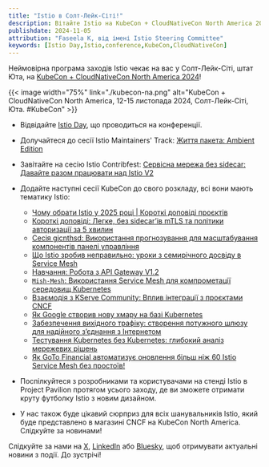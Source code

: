 ```yaml
---
title: "Istio в Солт-Лейк-Сіті!"
description: Вітайте Istio на KubeCon + CloudNativeCon North America 2024.
publishdate: 2024-11-05
attribution: "Faseela K, від імені Istio Steering Committee"
keywords: [Istio Day,Istio,conference,KubeCon,CloudNativeCon]
---
```


Неймовірна програма заходів Istio чекає на вас у Солт-Лейк-Сіті, штат Юта, на [KubeCon + CloudNativeCon North America 2024](https://events.linuxfoundation.org/kubecon-cloudnativecon-north-america/)!

{{< image width="75%"
    link="./kubecon-na.png"
    alt="KubeCon + CloudNativeCon North America, 12-15 листопада 2024, Солт-Лейк-Сіті, Юта. #KubeCon"
    >}}

- Відвідайте [Istio Day](https://events.linuxfoundation.org/kubecon-cloudnativecon-north-america/co-located-events/istio-day/), що проводиться на конференції.
- Долучайтеся до сесії Istio Maintainers' Track: [Життя пакета: Ambient Edition](https://sched.co/1hovw)
- Завітайте на сесію Istio Contribfest: [Сервісна мережа без sidecar: Давайте разом працювати над Istio V2](https://sched.co/1hoyI)

- Додайте наступні сесії KubeCon до свого розкладу, всі вони мають тематику Istio:
  - [Чому обрати Istio у 2025 році | Короткі доповіді проєктів](https://sched.co/1iW9Q)
  - [Короткі доповіді: Легке, без sidecarʼів mTLS та політики авторизації за 5 хвилин](https://sched.co/1i7k0)
  - [Cесія gjcnthsd: Використання прогнозування для масштабування компонентів панелі управління](https://sched.co/1i7mr)
  - [Що Istio зробив неправильно: уроки з семирічного досвіду в Service Mesh](https://sched.co/1i7nP)
  - [Навчання: Робота з API Gateway V1.2](https://sched.co/1i7np)
  - [`Mish-Mesh`: Використання Service Mesh для компрометації середовищ Kubernetes](https://sched.co/1i7ow)
  - [Взаємодія з KServe Community: Вплив інтеграції з проєктами CNCF](https://sched.co/1i7r4)
  - [Як Google створив нову хмару на базі Kubernetes](https://sched.co/1i7pE)
  - [Забезпечення вихідного трафіку: створення потужного шлюзу для надійного зʼєднання з Інтернетом](https://sched.co/1i7ps)
  - [Тестування Kubernetes без Kubernetes: глибокий аналіз мережевих рішень](https://sched.co/1i7qh)
  - [Як GoTo Financial автоматизує оновлення більш ніж 60 Istio Service Mesh без простоїв!](https://sched.co/1i7rH)

- Поспілкуйтеся з розробниками та користувачами на стенді Istio в Project Pavilion протягом усього заходу, де ви зможете отримати круту футболку Istio з новим дизайном.
- У нас також буде цікавий сюрприз для всіх шанувальників Istio, який буде представлено в магазині CNCF на KubeCon North America. Слідкуйте за новинами!

Слідкуйте за нами на [X](https://x.com/istiomesh), [LinkedIn](https://www.linkedin.com/company/istio/) або [Bluesky](https://bsky.app/profile/istio.io), щоб отримувати актуальні новини з події. До зустрічі!
